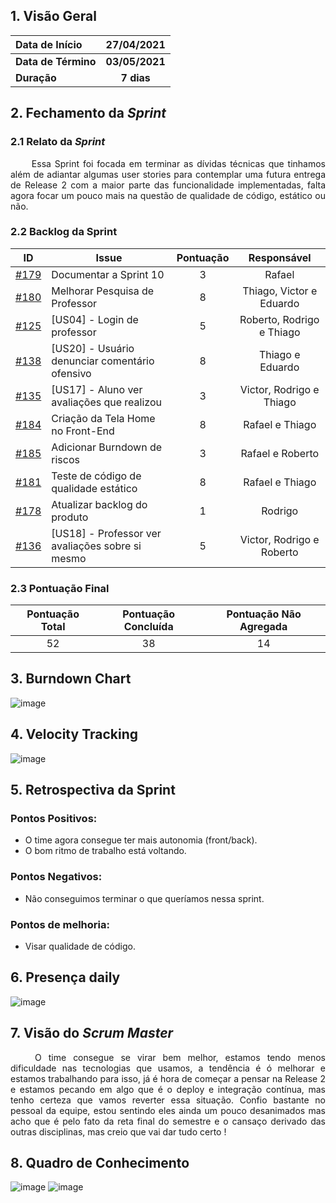 ## 1. <a name="1">Visão Geral</a>

| Data de Início | 27/04/2021 |
|:--|:--:|
| **Data de Término** | **03/05/2021** |
| **Duração** | **7 dias** |


## 2. <a name="2">Fechamento da _Sprint_</a>
### 2.1 <a name="2.1">Relato da _Sprint_</a>
<p align="justify">&emsp;&emsp; 
Essa Sprint foi focada em terminar as dívidas técnicas que tinhamos além de adiantar algumas user stories para contemplar uma futura entrega de Release 2 com a maior parte das funcionalidade implementadas, falta agora focar um pouco mais na questão de qualidade de código, estático ou não.
</p>

### 2.2 <a name="2.2">Backlog da Sprint</a>
| ID | Issue | Pontuação | Responsável|
|:--:| ------- | :----: | :----: |
| [#179](https://github.com/fga-eps-mds/2020.2-Anunbis/issues/179) | Documentar a Sprint 10 | 3 | Rafael
| [#180](https://github.com/fga-eps-mds/2020.2-Anunbis/issues/180) | Melhorar Pesquisa de Professor  | 8 | Thiago, Victor e Eduardo
| [#125](https://github.com/fga-eps-mds/2020.2-Anunbis/issues/125) | [US04] - Login de professor  | 5 | Roberto, Rodrigo e Thiago
| [#138](https://github.com/fga-eps-mds/2020.2-Anunbis/issues/138) | [US20] - Usuário denunciar comentário ofensivo  | 8 | Thiago e Eduardo
| [#135](https://github.com/fga-eps-mds/2020.2-Anunbis/issues/135) | [US17] - Aluno ver avaliações que realizou  | 3 | Victor, Rodrigo e Thiago
| [#184](https://github.com/fga-eps-mds/2020.2-Anunbis/issues/184) | Criação da Tela Home no Front-End  | 8 | Rafael e Thiago
| [#185](https://github.com/fga-eps-mds/2020.2-Anunbis/issues/185) | Adicionar Burndown de riscos  | 3 | Rafael e Roberto
| [#181](https://github.com/fga-eps-mds/2020.2-Anunbis/issues/181) | Teste de código de qualidade estático  | 8 | Rafael e Thiago
| [#178](https://github.com/fga-eps-mds/2020.2-Anunbis/issues/178) | Atualizar backlog do produto  | 1 | Rodrigo
| [#136](https://github.com/fga-eps-mds/2020.2-Anunbis/issues/136) | [US18] - Professor ver avaliações sobre si mesmo | 5 | Victor, Rodrigo e Roberto



### 2.3 <a name="2.3">Pontuação Final</a>
|Pontuação Total|Pontuação Concluída|Pontuação Não Agregada
|:-:|:-:|:-:|
|52|38|14

## 3. <a name="3">Burndown Chart</a>
![image](https://user-images.githubusercontent.com/74625814/117210153-b0244500-adcd-11eb-98ba-7726eb250947.png)


## 4. <a name="4">Velocity Tracking</a>
![image](https://user-images.githubusercontent.com/74625814/117073251-09c23c00-ad08-11eb-822c-8e2c097520e3.png)


## 5. <a name="5">Retrospectiva da Sprint</a>
### **Pontos Positivos:**
* O time agora consegue ter mais autonomia (front/back).
* O bom ritmo de trabalho está voltando.

### **Pontos Negativos:**
* Não conseguimos terminar o que queríamos nessa sprint.

### **Pontos de melhoria:**
* Visar qualidade de código.


## 6. <a name="6">Presença daily</a>
![image](https://user-images.githubusercontent.com/74625814/117073967-15fac900-ad09-11eb-95d5-f2ca7215629c.png)


## 7. <a name="7">Visão do _Scrum Master_</a>

<p align="justify">&emsp;&emsp;
O time consegue se virar bem melhor, estamos tendo menos dificuldade nas tecnologias que usamos, a tendência é ó melhorar e estamos trabalhando para isso, já é hora de começar a pensar na Release 2 e estamos pecando em algo que é o deploy e integração contínua, mas tenho certeza que vamos reverter essa situação. Confio bastante no pessoal da equipe, estou sentindo eles ainda um pouco desanimados mas acho que é pelo fato da reta final do semestre e o cansaço derivado das outras disciplinas, mas creio que vai dar tudo certo !
</p>

## 8. <a name="8">Quadro de Conhecimento</a>
![image](https://user-images.githubusercontent.com/74625814/117209798-3b510b00-adcd-11eb-88e9-65e53d1b38d9.png)
![image](https://user-images.githubusercontent.com/74625814/117209853-50c63500-adcd-11eb-9e3e-34cc7f2c94aa.png)



